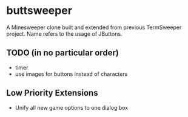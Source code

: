 # buttsweeper
A Minesweeper clone built and extended from previous TermSweeper project.
Name refers to the usage of JButtons.

## TODO (in no particular order)
* timer
* use images for buttons instead of characters

## Low Priority Extensions
* Unify all new game options to one dialog box
